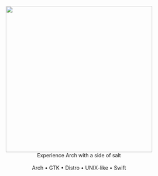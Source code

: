 <div align="center">
<img src="https://raw.githubusercontent.com/cookie-software/.github/main/profile/banner-cookie.png" width=400>
<br>
Experience Arch with a side of salt
<br>
<br>
Arch • GTK • Distro • UNIX-like • Swift
</div>
